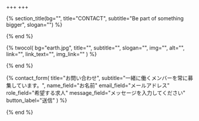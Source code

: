 +++
+++

{% section_title(bg="", title="CONTACT", subtitle="Be part of something bigger", slogan="") %}
<!--display element -->
{% end %}

{% twocol(
  bg="earth.jpg",
  title="",
  subtitle="",
  slogan="",
  img="",
  alt="",
  link="",
  link_text="",
  img_link=""
) %}
<!-- no text -->
{% end %}


{% contact_form(
  title="お問い合わせ",
  subtitle="一緒に働くメンバーを常に募集しています。",
  name_field="お名前"
  email_field="メールアドレス"
  role_field="希望する求人"
  message_field="メッセージを入力してください"
  button_label="送信"
) %}
<!--display element -->
{% end %}
